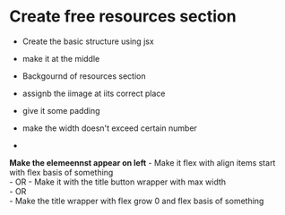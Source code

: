# Create free resources section  
- Create the basic structure using jsx

- make it at the middle  
- Backgournd of resources section
- assignb the iimage at iits correct place  
- give it some padding   
- make the width doesn't exceed certain number  
-

**Make the elemeennst appear on left**
    -   Make it flex with align items start  with flex basis of something  
    - OR
    - Make it with the title button wrapper with max width  
    - OR  
    - Make the title wrapper with flex grow 0  and flex basis of something  
    


